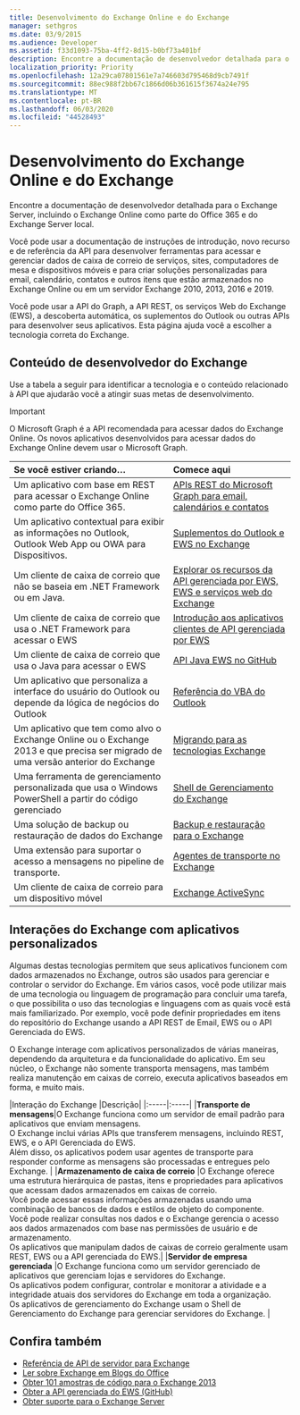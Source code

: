 ```yaml
---
title: Desenvolvimento do Exchange Online e do Exchange
manager: sethgros
ms.date: 03/9/2015
ms.audience: Developer
ms.assetid: f33d1093-75ba-4ff2-8d15-b0bf73a401bf
description: Encontre a documentação de desenvolvedor detalhada para o Exchange Server, incluindo o Exchange Online como parte do Office 365 e do Exchange Server local.
localization_priority: Priority
ms.openlocfilehash: 12a29ca07801561e7a746603d795468d9cb7491f
ms.sourcegitcommit: 88ec988f2bb67c1866d06b361615f3674a24e795
ms.translationtype: MT
ms.contentlocale: pt-BR
ms.lasthandoff: 06/03/2020
ms.locfileid: "44528493"
---
```

# <a name="exchange-online-and-exchange-development"></a>Desenvolvimento do Exchange Online e do Exchange

Encontre a documentação de desenvolvedor detalhada para o Exchange Server, incluindo o Exchange Online como parte do Office 365 e do Exchange Server local.

Você pode usar a documentação de instruções de introdução, novo recurso e de referência da API para desenvolver ferramentas para acessar e gerenciar dados de caixa de correio de serviços, sites, computadores de mesa e dispositivos móveis e para criar soluções personalizadas para email, calendário, contatos e outros itens que estão armazenados no Exchange Online ou em um servidor Exchange 2010, 2013, 2016 e 2019.

Você pode usar a API do Graph, a API REST, os serviços Web do Exchange (EWS), a descoberta automática, os suplementos do Outlook ou outras APIs para desenvolver seus aplicativos. Esta página ajuda você a escolher a tecnologia correta do Exchange.

## <a name="exchange-developer-content"></a>Conteúdo de desenvolvedor do Exchange

Use a tabela a seguir para identificar a tecnologia e o conteúdo relacionado à API que ajudarão você a atingir suas metas de desenvolvimento.

> [!IMPORTANT]
> O Microsoft Graph é a API recomendada para acessar dados do Exchange Online. Os novos aplicativos desenvolvidos para acessar dados do Exchange Online devem usar o Microsoft Graph.

|Se você estiver criando…|Comece aqui|
|:-----|:-----|
|Um aplicativo com base em REST para acessar o Exchange Online como parte do Office 365.|[APIs REST do Microsoft Graph para email, calendários e contatos](exchange-web-services/office-365-rest-apis-for-mail-calendars-and-contacts.md) |
|Um aplicativo contextual para exibir as informações no Outlook, Outlook Web App ou OWA para Dispositivos. |[Suplementos do Outlook e EWS no Exchange](exchange-web-services/mail-apps-for-outlook-and-ews-in-exchange.md) |
|Um cliente de caixa de correio que não se baseia em .NET Framework ou em Java. |[Explorar os recursos da API gerenciada por EWS, EWS e serviços web do Exchange](exchange-web-services/explore-the-ews-managed-api-ews-and-web-services-in-exchange.md) |
|Um cliente de caixa de correio que usa o .NET Framework para acessar o EWS |[Introdução aos aplicativos clientes de API gerenciada por EWS](exchange-web-services/get-started-with-ews-managed-api-client-applications.md) |
|Um cliente de caixa de correio que usa o Java para acessar o EWS |[API Java EWS no GitHub](https://github.com/OfficeDev/ews-java-api) |
|Um aplicativo que personaliza a interface do usuário do Outlook ou depende da lógica de negócios do Outlook  |[Referência do VBA do Outlook](https://msdn.microsoft.com/VBA/VBA-Outlook) |
|Um aplicativo que tem como alvo o Exchange Online ou o Exchange 2013 e que precisa ser migrado de uma versão anterior do Exchange  |[Migrando para as tecnologias Exchange](migrating-to-exchange-online-and-exchange-2013-technologies.md) |
|Uma ferramenta de gerenciamento personalizada que usa o Windows PowerShell a partir do código gerenciado   |[Shell de Gerenciamento do Exchange](management/exchange-management-shell.md) |
|Uma solução de backup ou restauração de dados do Exchange  |[Backup e restauração para o Exchange](backup-restore/backup-and-restore-for-exchange-2013.md) |
|Uma extensão para suportar o acesso a mensagens no pipeline de transporte.   |[Agentes de transporte no Exchange](transport-agents/transport-agents-in-exchange-2013.md)  |
|Um cliente de caixa de correio para um dispositivo móvel   |[Exchange ActiveSync](https://technet.microsoft.com/library/aa998357.aspx) |

## <a name="exchange-interactions-with-custom-applications"></a>Interações do Exchange com aplicativos personalizados

Algumas destas tecnologias permitem que seus aplicativos funcionem com dados armazenados no Exchange, outros são usados para gerenciar e controlar o servidor do Exchange. Em vários casos, você pode utilizar mais de uma tecnologia ou linguagem de programação para concluir uma tarefa, o que possibilita o uso das tecnologias e linguagens com as quais você está mais familiarizado. Por exemplo, você pode definir propriedades em itens do repositório do Exchange usando a API REST de Email, EWS ou o API Gerenciada do EWS.

O Exchange interage com aplicativos personalizados de várias maneiras, dependendo da arquitetura e da funcionalidade do aplicativo. Em seu núcleo, o Exchange não somente transporta mensagens, mas também realiza manutenção em caixas de correio, executa aplicativos baseados em forma, e muito mais.

|Interação do Exchange
|Descrição|
|:-----|:-----|
|**Transporte de mensagens**|O Exchange funciona como um servidor de email padrão para aplicativos que enviam mensagens.<br/>O Exchange inclui várias APIs que transferem mensagens, incluindo REST, EWS, e o API Gerenciada do EWS.<br/>Além disso, os aplicativos podem usar agentes de transporte para responder conforme as mensagens são processadas e entregues pelo Exchange. |
|**Armazenamento de caixa de correio** |O Exchange oferece uma estrutura hierárquica de pastas, itens e propriedades para aplicativos que acessam dados armazenados em caixas de correio.<br/>Você pode acessar essas informações armazenadas usando uma combinação de bancos de dados e estilos de objeto do componente.<br/>Você pode realizar consultas nos dados e o Exchange gerencia o acesso aos dados armazenados com base nas permissões de usuário e de armazenamento.<br/>Os aplicativos que manipulam dados de caixas de correio geralmente usam REST, EWS ou a API gerenciada do EWS.|
|**Servidor de empresa gerenciada** |O Exchange funciona como um servidor gerenciado de aplicativos que gerenciam lojas e servidores do Exchange.<br/>Os aplicativos podem configurar, controlar e monitorar a atividade e a integridade atuais dos servidores do Exchange em toda a organização.<br/>Os aplicativos de gerenciamento do Exchange usam o Shell de Gerenciamento do Exchange para gerenciar servidores do Exchange. |

## <a name="see-also"></a>Confira também

- 
  [Referência de API de servidor para Exchange](https://msdn.microsoft.com/library/dn186243(v=exchg.150).aspx)
- [Ler sobre Exchange em Blogs do Office](https://www.microsoft.com/microsoft-365/blog/)
- [Obter 101 amostras de código para o Exchange 2013](https://code.msdn.microsoft.com/office/Exchange-2013-101-Code-3c38582c)
- [Obter a API gerenciada do EWS (GitHub)](https://github.com/OfficeDev/ews-managed-api/blob/master/README.md)
- [Obter suporte para o Exchange Server](https://support.microsoft.com/getsupport?oaspworkflow=start_1.0.0.0&wf=0&wfname=productselection&gprid=730&x=13&y=7&st=1&wfxredirect=1&sd=gn&ccsid=635890984021344661&forceorigin=esmc)
